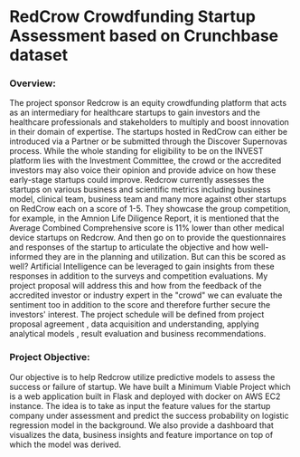 # RedCrow Crowdfunding Startup Assessment based on Crunchbase dataset

### Overview: 
The project sponsor Redcrow is an equity crowdfunding platform that acts as an intermediary for healthcare startups to gain investors and the healthcare professionals and stakeholders to multiply and boost innovation in their domain of expertise. The startups hosted in RedCrow can either be introduced via a Partner or be submitted through the Discover Supernovas process. While the whole standing for eligibility to be on the INVEST platform lies with the Investment Committee, the crowd or the accredited investors may also voice their opinion and provide advice on how these early-stage startups could improve. 
Redcrow currently assesses the startups on various business and scientific metrics including business model, clinical team, business team and many more against other startups on RedCrow each on a score of 1-5. They showcase the group competition, for example, in the Amnion Life Diligence Report, it is mentioned that the Average Combined Comprehensive score is 11% lower than other medical device startups on Redcrow. And then go on to provide the questionnaires and responses of the startup to articulate the objective and how well-informed they are in the planning and utilization. But can this be scored as well? Artificial Intelligence can be leveraged to gain insights from these responses in addition to the surveys and competition evaluations. My project proposal will address this and how from the feedback of the accredited investor or industry expert in the "crowd" we can evaluate the sentiment too in addition to the score and therefore further secure the investors' interest.
The project schedule will be defined from project proposal agreement , data acquisition and understanding, applying analytical models , result evaluation and business recommendations. 


### Project Objective:
Our objective is to help Redcrow utilize predictive models to assess the success or failure of startup.
We have built a Minimum Viable Project which is a web application built in Flask and deployed with docker on AWS EC2 instance. 
The idea is to take as input the feature values for the startup company under assessment and predict the success probability on logistic regression model in the background. We also provide a dashboard that visualizes the data, business insights and feature importance on top of which the model was derived. 

